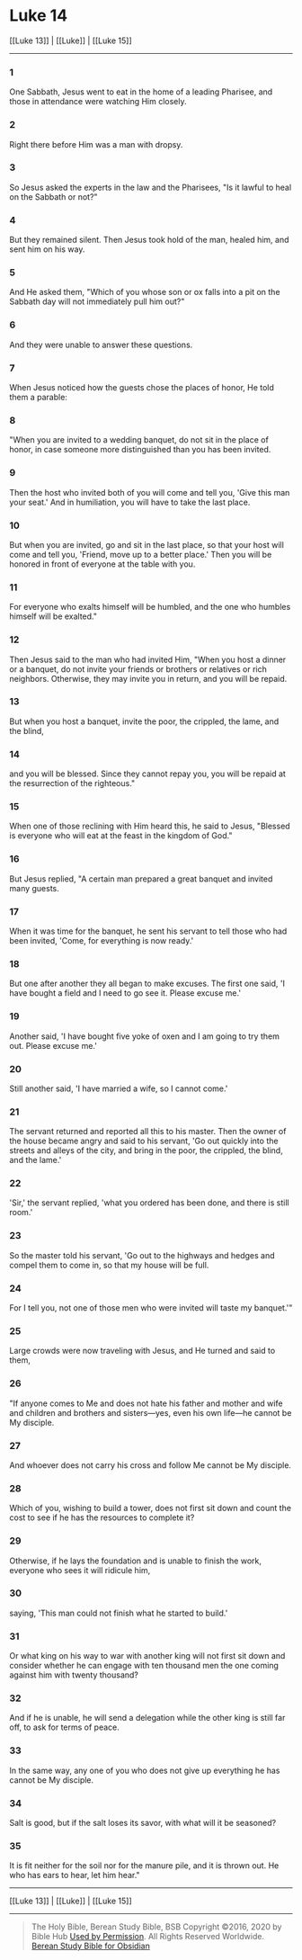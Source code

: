 # Luke 14

[[Luke 13]] | [[Luke]] | [[Luke 15]]

---

### 1
One Sabbath, Jesus went to eat in the home of a leading Pharisee, and those in attendance were watching Him closely.

### 2
Right there before Him was a man with dropsy.

### 3
So Jesus asked the experts in the law and the Pharisees, "Is it lawful to heal on the Sabbath or not?"

### 4
But they remained silent. Then Jesus took hold of the man, healed him, and sent him on his way.

### 5
And He asked them, "Which of you whose son or ox falls into a pit on the Sabbath day will not immediately pull him out?"

### 6
And they were unable to answer these questions.

### 7
When Jesus noticed how the guests chose the places of honor, He told them a parable:

### 8
"When you are invited to a wedding banquet, do not sit in the place of honor, in case someone more distinguished than you has been invited.

### 9
Then the host who invited both of you will come and tell you, 'Give this man your seat.' And in humiliation, you will have to take the last place.

### 10
But when you are invited, go and sit in the last place, so that your host will come and tell you, 'Friend, move up to a better place.' Then you will be honored in front of everyone at the table with you.

### 11
For everyone who exalts himself will be humbled, and the one who humbles himself will be exalted."

### 12
Then Jesus said to the man who had invited Him, "When you host a dinner or a banquet, do not invite your friends or brothers or relatives or rich neighbors. Otherwise, they may invite you in return, and you will be repaid.

### 13
But when you host a banquet, invite the poor, the crippled, the lame, and the blind,

### 14
and you will be blessed. Since they cannot repay you, you will be repaid at the resurrection of the righteous."

### 15
When one of those reclining with Him heard this, he said to Jesus, "Blessed is everyone who will eat at the feast in the kingdom of God."

### 16
But Jesus replied, "A certain man prepared a great banquet and invited many guests.

### 17
When it was time for the banquet, he sent his servant to tell those who had been invited, 'Come, for everything is now ready.'

### 18
But one after another they all began to make excuses. The first one said, 'I have bought a field and I need to go see it. Please excuse me.'

### 19
Another said, 'I have bought five yoke of oxen and I am going to try them out. Please excuse me.'

### 20
Still another said, 'I have married a wife, so I cannot come.'

### 21
The servant returned and reported all this to his master. Then the owner of the house became angry and said to his servant, 'Go out quickly into the streets and alleys of the city, and bring in the poor, the crippled, the blind, and the lame.'

### 22
'Sir,' the servant replied, 'what you ordered has been done, and there is still room.'

### 23
So the master told his servant, 'Go out to the highways and hedges and compel them to come in, so that my house will be full.

### 24
For I tell you, not one of those men who were invited will taste my banquet.'"

### 25
Large crowds were now traveling with Jesus, and He turned and said to them,

### 26
"If anyone comes to Me and does not hate his father and mother and wife and children and brothers and sisters—yes, even his own life—he cannot be My disciple.

### 27
And whoever does not carry his cross and follow Me cannot be My disciple.

### 28
Which of you, wishing to build a tower, does not first sit down and count the cost to see if he has the resources to complete it?

### 29
Otherwise, if he lays the foundation and is unable to finish the work, everyone who sees it will ridicule him,

### 30
saying, 'This man could not finish what he started to build.'

### 31
Or what king on his way to war with another king will not first sit down and consider whether he can engage with ten thousand men the one coming against him with twenty thousand?

### 32
And if he is unable, he will send a delegation while the other king is still far off, to ask for terms of peace.

### 33
In the same way, any one of you who does not give up everything he has cannot be My disciple.

### 34
Salt is good, but if the salt loses its savor, with what will it be seasoned?

### 35
It is fit neither for the soil nor for the manure pile, and it is thrown out. He who has ears to hear, let him hear."

---

[[Luke 13]] | [[Luke]] | [[Luke 15]]

---

> The Holy Bible, Berean Study Bible, BSB
> Copyright &copy;2016, 2020 by Bible Hub
> [Used by Permission](https://berean.bible/terms.htm). All Rights Reserved Worldwide.
> [Berean Study Bible for Obsidian](https://github.com/gapmiss/berean-study-bible-for-obsidian)

